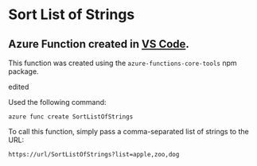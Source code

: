 # Sort List of Strings

## Azure Function created in [VS Code](http://code.visualstudio.com).

This function was created using the `azure-functions-core-tools` npm package.

edited

Used the following command:

```
azure func create SortListOfStrings
```

To call this function, simply pass a comma-separated list of strings to the URL:

```
https://url/SortListOfStrings?list=apple,zoo,dog
```
